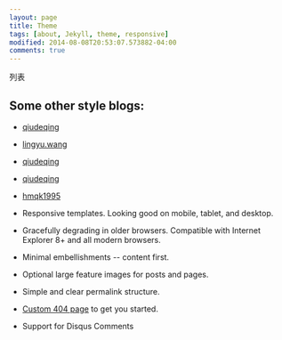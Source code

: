 ```yaml
---
layout: page
title: Theme
tags: [about, Jekyll, theme, responsive]
modified: 2014-08-08T20:53:07.573882-04:00
comments: true
---
```


列表

## Some other style blogs:



* <a markdown="0" href="http://qiudeqing.com/article.html" class="btn">qiudeqing</a><br />
* <a markdown="0" href="http://lingyu.wang/#/category/JS技术" class="btn">lingyu.wang</a><br />
* <a markdown="0" href="http://qiudeqing.com/article.html" class="btn">qiudeqing</a><br />
* <a markdown="0" href="http://qiudeqing.com/article.html" class="btn">qiudeqing</a><br />
* <a markdown="0" href="http://hmqk1995.github.io/" class="btn">hmqk1995</a><br />



* Responsive templates. Looking good on mobile, tablet, and desktop.
* Gracefully degrading in older browsers. Compatible with Internet Explorer 8+ and all modern browsers.
* Minimal embellishments -- content first.
* Optional large feature images for posts and pages.
* Simple and clear permalink structure.
* [Custom 404 page](http://mmistakes.github.io/minimal-mistakes/404.html) to get you started.
* Support for Disqus Comments

<!--<a markdown="0" href="{{ site.url }}/theme-setup" class="btn">Install Minimal Mistakes Theme</a>
-->
